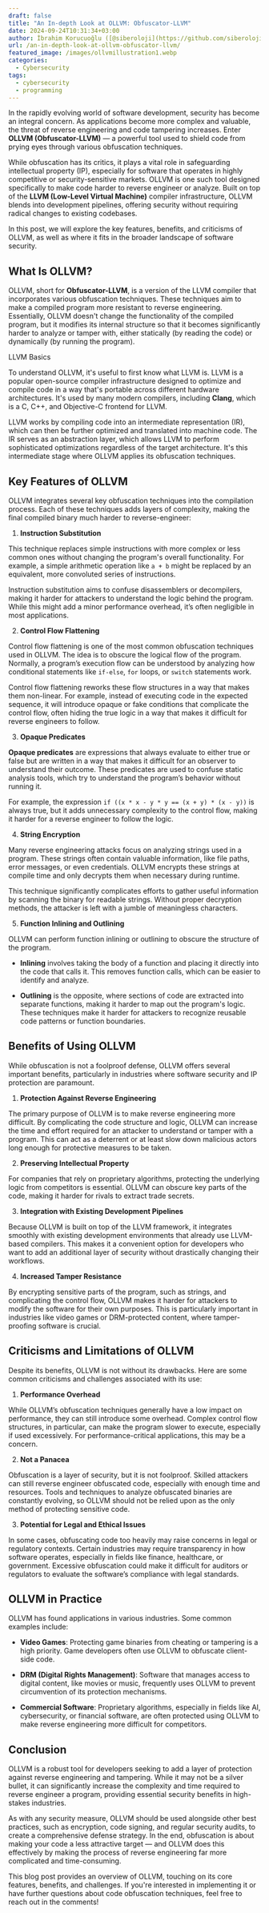 ```yaml
---
draft: false
title: "An In-depth Look at OLLVM: Obfuscator-LLVM"
date: 2024-09-24T10:31:34+03:00
author: İbrahim Korucuoğlu ([@siberoloji](https://github.com/siberoloji))
url: /an-in-depth-look-at-ollvm-obfuscator-llvm/
featured_image: /images/ollvmillustration1.webp
categories:
  - Cybersecurity
tags:
  - cybersecurity
  - programming
---
```



In the rapidly evolving world of software development, security has become an integral concern. As applications become more complex and valuable, the threat of reverse engineering and code tampering increases. Enter **OLLVM (Obfuscator-LLVM)** — a powerful tool used to shield code from prying eyes through various obfuscation techniques.



While obfuscation has its critics, it plays a vital role in safeguarding intellectual property (IP), especially for software that operates in highly competitive or security-sensitive markets. OLLVM is one such tool designed specifically to make code harder to reverse engineer or analyze. Built on top of the **LLVM (Low-Level Virtual Machine)** compiler infrastructure, OLLVM blends into development pipelines, offering security without requiring radical changes to existing codebases.



In this post, we will explore the key features, benefits, and criticisms of OLLVM, as well as where it fits in the broader landscape of software security.



## What Is OLLVM?



OLLVM, short for **Obfuscator-LLVM**, is a version of the LLVM compiler that incorporates various obfuscation techniques. These techniques aim to make a compiled program more resistant to reverse engineering. Essentially, OLLVM doesn't change the functionality of the compiled program, but it modifies its internal structure so that it becomes significantly harder to analyze or tamper with, either statically (by reading the code) or dynamically (by running the program).



LLVM Basics



To understand OLLVM, it's useful to first know what LLVM is. LLVM is a popular open-source compiler infrastructure designed to optimize and compile code in a way that's portable across different hardware architectures. It's used by many modern compilers, including **Clang**, which is a C, C++, and Objective-C frontend for LLVM.



LLVM works by compiling code into an intermediate representation (IR), which can then be further optimized and translated into machine code. The IR serves as an abstraction layer, which allows LLVM to perform sophisticated optimizations regardless of the target architecture. It's this intermediate stage where OLLVM applies its obfuscation techniques.



## Key Features of OLLVM



OLLVM integrates several key obfuscation techniques into the compilation process. Each of these techniques adds layers of complexity, making the final compiled binary much harder to reverse-engineer:



1. **Instruction Substitution**



This technique replaces simple instructions with more complex or less common ones without changing the program's overall functionality. For example, a simple arithmetic operation like `a + b` might be replaced by an equivalent, more convoluted series of instructions.



Instruction substitution aims to confuse disassemblers or decompilers, making it harder for attackers to understand the logic behind the program. While this might add a minor performance overhead, it’s often negligible in most applications.



2. **Control Flow Flattening**



Control flow flattening is one of the most common obfuscation techniques used in OLLVM. The idea is to obscure the logical flow of the program. Normally, a program’s execution flow can be understood by analyzing how conditional statements like `if-else`, `for` loops, or `switch` statements work.



Control flow flattening reworks these flow structures in a way that makes them non-linear. For example, instead of executing code in the expected sequence, it will introduce opaque or fake conditions that complicate the control flow, often hiding the true logic in a way that makes it difficult for reverse engineers to follow.



3. **Opaque Predicates**



**Opaque predicates** are expressions that always evaluate to either true or false but are written in a way that makes it difficult for an observer to understand their outcome. These predicates are used to confuse static analysis tools, which try to understand the program’s behavior without running it.



For example, the expression `if ((x * x - y * y == (x + y) * (x - y))` is always true, but it adds unnecessary complexity to the control flow, making it harder for a reverse engineer to follow the logic.



4. **String Encryption**



Many reverse engineering attacks focus on analyzing strings used in a program. These strings often contain valuable information, like file paths, error messages, or even credentials. OLLVM encrypts these strings at compile time and only decrypts them when necessary during runtime.



This technique significantly complicates efforts to gather useful information by scanning the binary for readable strings. Without proper decryption methods, the attacker is left with a jumble of meaningless characters.



5. **Function Inlining and Outlining**



OLLVM can perform function inlining or outlining to obscure the structure of the program.


* **Inlining** involves taking the body of a function and placing it directly into the code that calls it. This removes function calls, which can be easier to identify and analyze.

* **Outlining** is the opposite, where sections of code are extracted into separate functions, making it harder to map out the program's logic.
These techniques make it harder for attackers to recognize reusable code patterns or function boundaries.



## Benefits of Using OLLVM



While obfuscation is not a foolproof defense, OLLVM offers several important benefits, particularly in industries where software security and IP protection are paramount.



1. **Protection Against Reverse Engineering**



The primary purpose of OLLVM is to make reverse engineering more difficult. By complicating the code structure and logic, OLLVM can increase the time and effort required for an attacker to understand or tamper with a program. This can act as a deterrent or at least slow down malicious actors long enough for protective measures to be taken.



2. **Preserving Intellectual Property**



For companies that rely on proprietary algorithms, protecting the underlying logic from competitors is essential. OLLVM can obscure key parts of the code, making it harder for rivals to extract trade secrets.



3. **Integration with Existing Development Pipelines**



Because OLLVM is built on top of the LLVM framework, it integrates smoothly with existing development environments that already use LLVM-based compilers. This makes it a convenient option for developers who want to add an additional layer of security without drastically changing their workflows.



4. **Increased Tamper Resistance**



By encrypting sensitive parts of the program, such as strings, and complicating the control flow, OLLVM makes it harder for attackers to modify the software for their own purposes. This is particularly important in industries like video games or DRM-protected content, where tamper-proofing software is crucial.



## Criticisms and Limitations of OLLVM



Despite its benefits, OLLVM is not without its drawbacks. Here are some common criticisms and challenges associated with its use:



1. **Performance Overhead**



While OLLVM’s obfuscation techniques generally have a low impact on performance, they can still introduce some overhead. Complex control flow structures, in particular, can make the program slower to execute, especially if used excessively. For performance-critical applications, this may be a concern.



2. **Not a Panacea**



Obfuscation is a layer of security, but it is not foolproof. Skilled attackers can still reverse engineer obfuscated code, especially with enough time and resources. Tools and techniques to analyze obfuscated binaries are constantly evolving, so OLLVM should not be relied upon as the only method of protecting sensitive code.



3. **Potential for Legal and Ethical Issues**



In some cases, obfuscating code too heavily may raise concerns in legal or regulatory contexts. Certain industries may require transparency in how software operates, especially in fields like finance, healthcare, or government. Excessive obfuscation could make it difficult for auditors or regulators to evaluate the software’s compliance with legal standards.



## OLLVM in Practice



OLLVM has found applications in various industries. Some common examples include:


* **Video Games**: Protecting game binaries from cheating or tampering is a high priority. Game developers often use OLLVM to obfuscate client-side code.

* **DRM (Digital Rights Management)**: Software that manages access to digital content, like movies or music, frequently uses OLLVM to prevent circumvention of its protection mechanisms.

* **Commercial Software**: Proprietary algorithms, especially in fields like AI, cybersecurity, or financial software, are often protected using OLLVM to make reverse engineering more difficult for competitors.
## Conclusion



OLLVM is a robust tool for developers seeking to add a layer of protection against reverse engineering and tampering. While it may not be a silver bullet, it can significantly increase the complexity and time required to reverse engineer a program, providing essential security benefits in high-stakes industries.



As with any security measure, OLLVM should be used alongside other best practices, such as encryption, code signing, and regular security audits, to create a comprehensive defense strategy. In the end, obfuscation is about making your code a less attractive target — and OLLVM does this effectively by making the process of reverse engineering far more complicated and time-consuming.



This blog post provides an overview of OLLVM, touching on its core features, benefits, and challenges. If you're interested in implementing it or have further questions about code obfuscation techniques, feel free to reach out in the comments!
